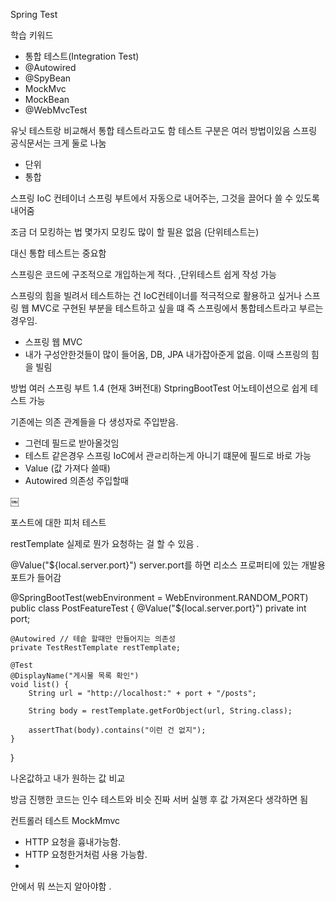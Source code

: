 Spring Test

학습 키워드
* 통합 테스트(Integration Test)
* @Autowired
* @SpyBean
* MockMvc
* MockBean
* @WebMvcTest




유닛 테스트랑 비교해서 통합 테스트라고도 함 
테스트 구분은 여러 방법이있음
스프링 공식문서는 크게 둘로 나눔
- 단위
- 통합

스프링 IoC 컨테이너 
스프링 부트에서 자동으로 내어주는, 그것을 끌어다 쓸 수 있도록 내어줌 

조금 더 모킹하는 법 몇가지 
모킹도 많이 할 필욘 없음 (단위테스트는)

대신 통합 테스트는 중요함

스프링은 코드에 구조적으로 개입하는게 적다. ,단위테스트 쉽게 작성 가능 

스프링의 힘을 빌려서 테스트하는 건 IoC컨테이너를 적극적으로 활용하고 싶거나 스프링 웹 MVC로 구현된 부분을 테스트하고 싶을 떄 즉 스프링에서 통합테스트라고 부르는 경우임.
- 스프링 웹 MVC
- 내가 구성안한것들이 많이 들어옴, DB, JPA 내가잡아준게 없음. 이때 스프링의 힘을 빌림

방법 여러
스프링 부트 1.4 (현재 3버전대) StpringBootTest 어노테이션으로 쉽게 테스트 가능 

기존에는 의존 관계들을 다 생성자로 주입받음. 
- 그런데 필드로 받아올것임 
- 테스트 같은경우 스프링 IoC에서 관ㄹ리하는게 아니기 떄문에 필드로 바로 가능 
- Value (값 가져다 쓸때)
- Autowired 의존성 주입할때 

￼

포스트에 대한 피처 테스트

restTemplate 실제로 뭔가 요청하는 걸 할 수  있음 .

@Value("${local.server.port}")
server.port를 하면 리소스 프로퍼티에 있는 개발용 포트가 들어감 


@SpringBootTest(webEnvironment = WebEnvironment.RANDOM_PORT)
public class PostFeatureTest {
    @Value("${local.server.port}")
    private int port;

    @Autowired // 테슽 할때만 만들어지는 의존성
    private TestRestTemplate restTemplate;

    @Test
    @DisplayName("게시물 목록 확인")
    void list() {
        String url = "http://localhost:" + port + "/posts";

        String body = restTemplate.getForObject(url, String.class);

        assertThat(body).contains("이런 건 없지");
    }
}


나온값하고 내가 원하는 값 비교 


방금 진행한 코드는  인수 테스트와 비슷 
진짜 서버 실행 후 값 가져온다 생각하면 됨 


컨트롤러 테스트 
MockMmvc
- HTTP 요청을 흉내가능함.
- HTTP 요청한거처럼 사용 가능함. 
- 


안에서 뭐 쓰는지 알아야함 .